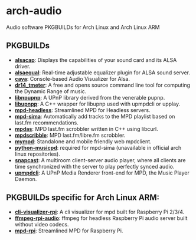 # arch-audio

Audio software PKGBUILDs for Arch Linux and Arch Linux ARM

## PKGBUILDs
* [**alsacap**](http://www.volkerschatz.com/noise/alsa.html#alsacap): Displays the capabilities of your sound card and its ALSA driver.
* [**alsaequal**](https://aur.archlinux.org/packages/alsaequal/): Real-time adjustable equalizer plugin for ALSA sound server.
* [**cava**](https://github.com/karlstav/cava): Console-based Audio Visualizer for Alsa.
* [**dr14_tmeter**](http://dr14tmeter.sourceforge.net/index.php/Main_Page): A free and opens source command line tool for computing the Dynamic Range of music.
* [**libnpupnp**](http://www.lesbonscomptes.com/upplay/downloads.html): A UPnP library derived from the venerable pupnp.
* [**libupnpp**](http://www.lesbonscomptes.com/upplay/downloads.html): A C++ wrapper for libupnp used with upmpdcli or upplay.
* [**mpd-headless**](https://www.musicpd.org/): Streamlined MPD for Headless servers.
* [**mpd-sima**](https://kaliko.me/code/mpd-sima/): Automatically add tracks to the MPD playlist based on last.fm recommendations.
* [**mpdas**](http://50hz.ws/mpdas/): MPD last.fm scrobbler written in C++ using libcurl.
* [**mpdscribble**](https://www.musicpd.org/clients/mpdscribble/): MPD last.fm/libre.fm scrobbler.
* [**mympd**](https://github.com/jcorporation/myMPD): Standalone and mobile friendly web mpdclient.
* [**python-musicpd**](https://aur.archlinux.org/packages/python-musicpd/): required for mpd-sima (unavailable in official arch linux repositories).
* [**snapcast**](https://github.com/badaix/snapcast): A multiroom client-server audio player, where all clients are time synchronized with the server to play perfectly synced audio.
* [**upmpdcli**](http://www.lesbonscomptes.com/upmpdcli): A UPnP Media Renderer front-end for MPD, the Music Player Daemon.

## PKGBUILDs specific for Arch Linux ARM:
* [**cli-visualizer-rpi**](https://github.com/dpayne/cli-visualizer/): A cli visualizer for mpd built for Raspberry Pi 2/3/4.
* [**ffmpeg-rpi-audio**](https://www.ffmpeg.org/): ffmpeg for headless Raspberry Pi audio server built without video codecs.
* [**mpd-rpi**](https://www.musicpd.org/): Streamlined MPD for Raspberry Pi.



